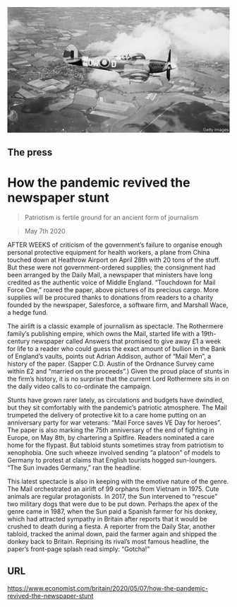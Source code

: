 ![](./images/20200509_BRP003_0.jpg)

## The press

# How the pandemic revived the newspaper stunt

> Patriotism is fertile ground for an ancient form of journalism

> May 7th 2020

AFTER WEEKS of criticism of the government’s failure to organise enough personal protective equipment for health workers, a plane from China touched down at Heathrow Airport on April 28th with 20 tons of the stuff. But these were not government-ordered supplies; the consignment had been arranged by the Daily Mail, a newspaper that ministers have long credited as the authentic voice of Middle England. “Touchdown for Mail Force One,” roared the paper, above pictures of its precious cargo. More supplies will be procured thanks to donations from readers to a charity founded by the newspaper, Salesforce, a software firm, and Marshall Wace, a hedge fund.

The airlift is a classic example of journalism as spectacle. The Rothermere family’s publishing empire, which owns the Mail, started life with a 19th-century newspaper called Answers that promised to give away £1 a week for life to a reader who could guess the exact amount of bullion in the Bank of England’s vaults, points out Adrian Addison, author of “Mail Men”, a history of the paper. (Sapper C.D. Austin of the Ordnance Survey came within £2 and “married on the proceeds”.) Given the proud place of stunts in the firm’s history, it is no surprise that the current Lord Rothermere sits in on the daily video calls to co-ordinate the campaign.

Stunts have grown rarer lately, as circulations and budgets have dwindled, but they sit comfortably with the pandemic’s patriotic atmosphere. The Mail trumpeted the delivery of protective kit to a care home putting on an anniversary party for war veterans: “Mail Force saves VE Day for heroes”. The paper is also marking the 75th anniversary of the end of fighting in Europe, on May 8th, by chartering a Spitfire. Readers nominated a care home for the flypast. But tabloid stunts sometimes stray from patriotism to xenophobia. One such wheeze involved sending “a platoon” of models to Germany to protest at claims that English tourists hogged sun-loungers. “The Sun invades Germany,” ran the headline.

This latest spectacle is also in keeping with the emotive nature of the genre. The Mail orchestrated an airlift of 99 orphans from Vietnam in 1975. Cute animals are regular protagonists. In 2017, the Sun intervened to “rescue” two military dogs that were due to be put down. Perhaps the apex of the genre came in 1987, when the Sun paid a Spanish farmer for his donkey, which had attracted sympathy in Britain after reports that it would be crushed to death during a fiesta. A reporter from the Daily Star, another tabloid, tracked the animal down, paid the farmer again and shipped the donkey back to Britain. Reprising its rival’s most famous headline, the paper’s front-page splash read simply: “Gotcha!”

## URL

https://www.economist.com/britain/2020/05/07/how-the-pandemic-revived-the-newspaper-stunt
